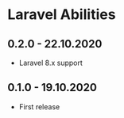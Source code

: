 # Laravel Abilities

## 0.2.0 - 22.10.2020

* Laravel 8.x support

## 0.1.0 - 19.10.2020

* First release